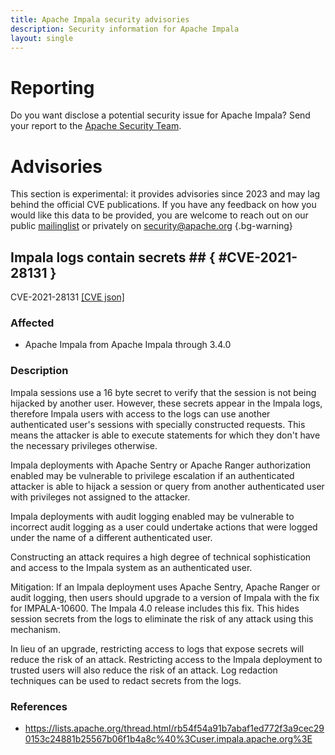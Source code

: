 ```yaml
---
title: Apache Impala security advisories
description: Security information for Apache Impala
layout: single
---
```


# Reporting

Do you want disclose a potential security issue for Apache Impala? Send your report to the [Apache Security Team](mailto:security@apache.org).

# Advisories

This section is experimental: it provides advisories since 2023 and may lag behind the official CVE publications. If you have any feedback on how you would like this data to be provided, you are welcome to reach out on our public [mailinglist](/mailinglist) or privately on [security@apache.org](mailto:security@apache.org)
{.bg-warning}

## Impala logs contain secrets ## { #CVE-2021-28131 }

CVE-2021-28131 [\[CVE json\]](./CVE-2021-28131.cve.json)

### Affected

* Apache Impala from Apache Impala through 3.4.0


### Description

Impala sessions use a 16 byte secret to verify that the session is not being hijacked by another user. However, these secrets appear in the Impala logs, therefore Impala users with access to the logs can use another authenticated user's sessions with specially constructed requests. This means the attacker is able to execute statements for which they don't have the necessary privileges otherwise.

Impala deployments with Apache Sentry or Apache Ranger authorization enabled may be vulnerable to privilege escalation if an authenticated attacker is able to hijack a session or query from another authenticated user with privileges not assigned to the attacker.

Impala deployments with audit logging enabled may be vulnerable to incorrect audit logging as a user could undertake actions that were logged under the name of a different authenticated user.

Constructing an attack requires a high degree of technical sophistication and access to the Impala system as an authenticated user.

Mitigation: If an Impala deployment uses Apache Sentry, Apache Ranger or audit logging, then users should upgrade to a version of Impala with the fix for IMPALA-10600. The Impala 4.0 release includes this fix. This hides session secrets from the logs to eliminate the risk of any attack using this mechanism.

In lieu of an upgrade, restricting access to logs that expose secrets will reduce the risk of an attack. Restricting access to the Impala deployment to trusted users will also reduce the risk of an attack. Log redaction techniques can be used to redact secrets from the logs.

### References
* https://lists.apache.org/thread.html/rb54f54a91b7abaf1ed772f3a9cec290153c24881b25567b06f1b4a8c%40%3Cuser.impala.apache.org%3E
